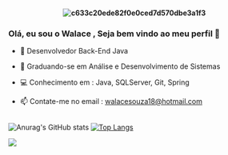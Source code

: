 <h4 align="center">
 
![c633c20ede82f0e0ced7d570dbe3a1f3](https://user-images.githubusercontent.com/70382532/138322189-2db8df52-9dcb-40a0-88a8-c365466bd33d.gif)





### Olá, eu sou o Walace , Seja bem vindo ao meu perfil 👋
- 🔭 Desenvolvedor Back-End Java
- 🌱 Graduando-se em Análise e Desenvolvimento de Sistemas
- 💻 Conhecimento em : Java, SQLServer, Git, Spring
- 📫 Contate-me no email : walacesouza18@hotmail.com
 
  ##
  
  
![Anurag's GitHub stats](https://github-readme-stats.vercel.app/api?username=Walace019&show_icons=true&theme=monokai)
 [![Top Langs](https://github-readme-stats.vercel.app/api/top-langs/?username=Walace019&layout=compact)](https://github.com/anuraghazra/github-readme-stats)
 
<div> 
  <a href="https://www.linkedin.com/in/walacearantes/" target="_blank"><img src="https://img.shields.io/badge/-LinkedIn-%230077B5?style=for-the-badge&logo=linkedin&logoColor=white" target="_blank"></a> 
